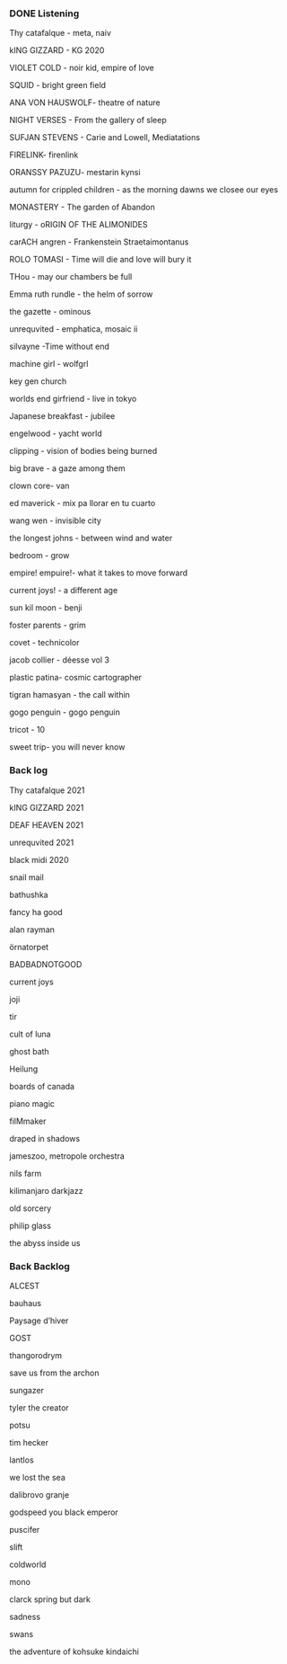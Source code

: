 ### DONE Listening

Thy catafalque - meta, naiv

kING GIZZARD - KG 2020

VIOLET COLD - noir kid, empire of love

SQUID - bright green field

ANA VON HAUSWOLF- theatre of nature

NIGHT VERSES -  From the gallery of sleep

SUFJAN STEVENS - Carie and Lowell, Mediatations

FIRELINK- firenlink

ORANSSY PAZUZU- mestarin kynsi

autumn for crippled children -  as the morning dawns we closee our eyes

MONASTERY - The garden of Abandon

liturgy - oRIGIN OF THE ALIMONIDES

carACH  angren - Frankenstein Straetaimontanus

ROLO TOMASI - Time will die and love will bury it

THou -  may our chambers be full

Emma ruth rundle - the helm of sorrow

the gazette - ominous

unrequvited - emphatica, mosaic ii

silvayne -Time without end

machine girl - wolfgrl

key gen church

worlds end girfriend - live in tokyo

Japanese breakfast - jubilee 

engelwood - yacht world

clipping  - vision of bodies being burned

big brave - a gaze among them

clown core- van

ed maverick - mix pa llorar en tu cuarto

wang wen - invisible city

the longest johns - between wind and water

bedroom - grow

empire! empuire!- what it takes to move forward

current joys! - a different age

sun kil moon - benji

foster parents - grim

covet - technicolor

jacob collier - déesse vol 3 

plastic patina- cosmic cartographer

tigran hamasyan - the call within

gogo penguin  -  gogo penguin

tricot - 10

sweet trip- you will never know

### Back log

Thy catafalque 2021

kING GIZZARD 2021 

DEAF HEAVEN 2021 

unrequvited  2021

black midi  2020

snail mail

bathushka

fancy ha good

alan rayman

örnatorpet

BADBADNOTGOOD

current joys

joji

tir

cult of luna

ghost bath

Heilung 

boards of canada

piano magic 

filMmaker

draped in shadows

jameszoo, metropole orchestra

nils farm 


kilimanjaro darkjazz

old sorcery

philip glass

the abyss inside us

### Back Backlog

ALCEST

bauhaus

Paysage d’hiver

GOST

thangorodrym 

save us from the archon

sungazer

tyler the creator

potsu

tim hecker

lantlos

we lost the sea

dalibrovo granje

godspeed you black emperor

puscifer

slift

coldworld

mono

clarck spring but dark

sadness

swans

the adventure of kohsuke kindaichi
